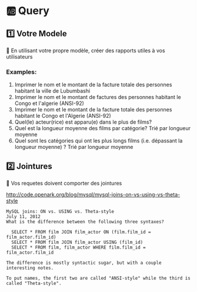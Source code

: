 # :ab: Query

## :one: Votre Modele

:pushpin: En utilisant votre propre modèle, créer des rapports utiles à vos utilisateurs 

### Examples:

1. Imprimer le nom et le montant de la facture totale des personnes habitant la ville de Lubumbashi
2. Imprimer le nom et le montant de factures des personnes habitant le Congo et l'algerie (ANSI-92)
3. Imprimer le nom et le montant de la facture totale des personnes habitant le Congo et l'Algerie (ANSI-92)
4. Quel(le) acteur(rice) est apparu(e) dans le plus de films?
5. Quel est la longueur moyenne des films par catégorie? Trié par longueur moyenne
6. Quel sont les catégories qui ont les plus longs films (i.e. dépassant la longueur moyenne) ? Trié par longueur moyenne

## :two: Jointures

:pushpin: Vos requetes doivent comporter des jointures

http://code.openark.org/blog/mysql/mysql-joins-on-vs-using-vs-theta-style

```
MySQL joins: ON vs. USING vs. Theta-style
July 11, 2012
What is the difference between the following three syntaxes?

  SELECT * FROM film JOIN film_actor ON (film.film_id = film_actor.film_id)
  SELECT * FROM film JOIN film_actor USING (film_id)
  SELECT * FROM film, film_actor WHERE film.film_id = film_actor.film_id

The difference is mostly syntactic sugar, but with a couple interesting notes.

To put names, the first two are called "ANSI-style" while the third is called "Theta-style".
```
